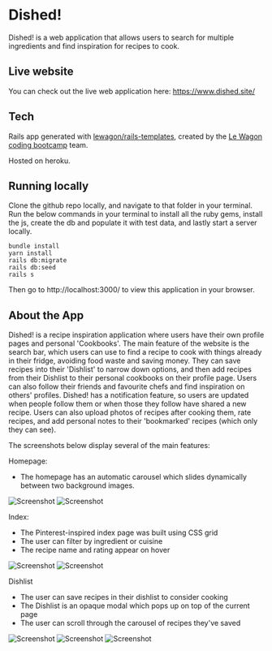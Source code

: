 # Dished!

Dished! is a web application that allows users to search for multiple ingredients and find inspiration for recipes to cook.

## Live website

You can check out the live web application here:
https://www.dished.site/

## Tech

Rails app generated with [lewagon/rails-templates](https://github.com/lewagon/rails-templates), created by the [Le Wagon coding bootcamp](https://www.lewagon.com) team.

Hosted on heroku.

## Running locally

Clone the github repo locally, and navigate to that folder in your terminal.
Run the below commands in your terminal to install all the ruby gems, install the js, create the db and populate it with test data, and lastly start a server locally.

``` 
bundle install
yarn install
rails db:migrate
rails db:seed
rails s
```

Then go to http://localhost:3000/ to view this application in your browser.

## About the App

Dished! is a recipe inspiration application where users have their own profile pages and personal 'Cookbooks'. The main feature of the website is the search bar, which users can use to find a recipe to cook with things already in their fridge, avoiding food waste and saving money. They can save recipes into their 'Dishlist' to narrow down options, and then add recipes from their Dishlist to their personal cookbooks on their profile page. Users can also follow their friends and favourite chefs and find inspiration on others' profiles. Dished! has a notification feature, so users are updated when people follow them or when those they follow have shared a new recipe. Users can also upload photos of recipes after cooking them, rate recipes, and add personal notes to their 'bookmarked' recipes (which only they can see).

The screenshots below display several of the main features:

Homepage:
- The homepage has an automatic carousel which slides dynamically between two background images.

![Screenshot](https://user-images.githubusercontent.com/71760740/123434667-a4325380-d5c4-11eb-87a6-76d9a8477d83.png)
![Screenshot](https://user-images.githubusercontent.com/71760740/123434798-c4faa900-d5c4-11eb-953e-ab47754d933c.png)

Index:
- The Pinterest-inspired index page was built using CSS grid
- The user can filter by ingredient or cuisine
- The recipe name and rating appear on hover

![Screenshot](https://user-images.githubusercontent.com/71760740/123435411-77327080-d5c5-11eb-99c9-6a9b6df16347.png)
![Screenshot](https://user-images.githubusercontent.com/71760740/123435430-7a2d6100-d5c5-11eb-8746-1ed74fe0aaa7.png)

Dishlist
- The user can save recipes in their dishlist to consider cooking
- The Dishlist is an opaque modal which pops up on top of the current page
- The user can scroll through the carousel of recipes they've saved

![Screenshot](https://user-images.githubusercontent.com/71760740/123436617-b57c5f80-d5c6-11eb-8b77-e046148a8e85.png)
![Screenshot](https://user-images.githubusercontent.com/71760740/123436624-b7462300-d5c6-11eb-89f7-c734132d534a.png)
![Screenshot](https://user-images.githubusercontent.com/71760740/123436630-b8775000-d5c6-11eb-8d72-4051603e5f4b.png)
